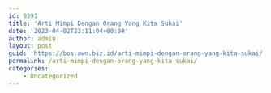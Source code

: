 ```yaml
---
id: 9391
title: 'Arti Mimpi Dengan Orang Yang Kita Sukai'
date: '2023-04-02T23:11:04+00:00'
author: admin
layout: post
guid: 'https://bos.awn.biz.id/arti-mimpi-dengan-orang-yang-kita-sukai/'
permalink: /arti-mimpi-dengan-orang-yang-kita-sukai/
categories:
    - Uncategorized
---
```


